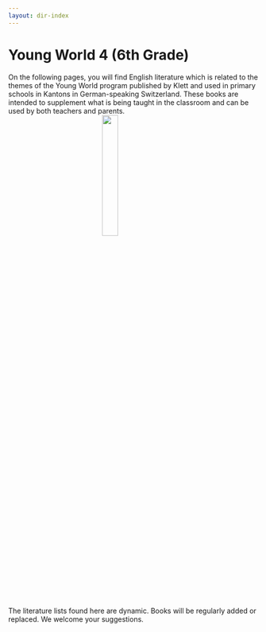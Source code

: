 ```yaml
---
layout: dir-index
---
```


# Young World 4 (6th Grade)

On the following pages, you will find English literature which is related to the themes of the Young World program published by Klett and used in primary schools in Kantons in German-speaking Switzerland. These books are intended to supplement what is being taught in the classroom and can be used by both teachers and parents.
<img src="https://i.imgur.com/ZBUJicZ.png" width="25%" style="display:block;margin-left:auto;margin-right:auto;" />

The literature lists found here are dynamic. Books will be regularly added or replaced. We welcome your suggestions.
<!--stackedit_data:
eyJoaXN0b3J5IjpbLTUzMTQ3NDg2NywzMzA2NzkzMzNdfQ==
-->